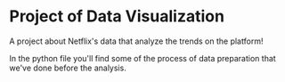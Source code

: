 # Project of Data Visualization
A project about Netflix's data that analyze the trends on the platform!

In the python file you'll find some of the process of data preparation that we've done before the analysis.

